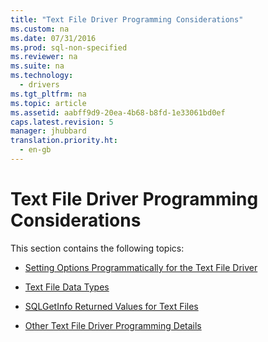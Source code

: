 ```yaml
---
title: "Text File Driver Programming Considerations"
ms.custom: na
ms.date: 07/31/2016
ms.prod: sql-non-specified
ms.reviewer: na
ms.suite: na
ms.technology: 
  - drivers
ms.tgt_pltfrm: na
ms.topic: article
ms.assetid: aabff9d9-20ea-4b68-b8fd-1e33061bd0ef
caps.latest.revision: 5
manager: jhubbard
translation.priority.ht: 
  - en-gb
---
```

# Text File Driver Programming Considerations
This section contains the following topics:  
  
-   [Setting Options Programmatically for the Text File Driver](../content/Setting-Options-Programmatically-for-the-Text-File-Driver.md)  
  
-   [Text File Data Types](../content/Text-File-Data-Types.md)  
  
-   [SQLGetInfo Returned Values for Text Files](../content/SQLGetInfo-Returned-Values-for-Text-Files.md)  
  
-   [Other Text File Driver Programming Details](../content/Other-Text-File-Driver-Programming-Details.md)
